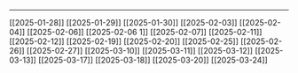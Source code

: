 

-------------------------
[[2025-01-28]]
[[2025-01-29]]
[[2025-01-30]]
[[2025-02-03]]
[[2025-02-04]]
[[2025-02-06]]
[[2025-02-06 1]]
[[2025-02-07]]
[[2025-02-11]]
[[2025-02-12]]
[[2025-02-19]]
[[2025-02-20]]
[[2025-02-25]]
[[2025-02-26]]
[[2025-02-27]]
[[2025-03-10]]
[[2025-03-11]]
[[2025-03-12]]
[[2025-03-13]]
[[2025-03-17]]
[[2025-03-18]]
[[2025-03-20]]
[[2025-03-24]]







